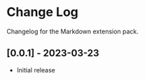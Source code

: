 # Change Log

Changelog for the Markdown extension pack.

## [0.0.1] - 2023-03-23

- Initial release
